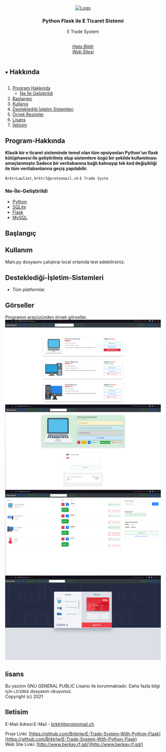 



<br />
<p align="center">
  <a href="https://github.com/Brktrlw/E-Trade-System-With-Python-Flask">
    <img src="/images/icon.ico" alt="Logo" width="140" height="140">
  </a>

  <h3 align="center">Python Flask ile E Ticaret Sistemi</h3>

  <p align="center">
    E Trade System
    <br />
    <br />
    <p align="center"><address>
      <div align="center">
    <a href="mailto:brktrl@protonmail.ch">Hata Bildir</a>
    <br>
    <a href="http://www.berkay.rf.gd/" target="_blank">Web Sitesi</a>
    </div>
    </address>
    </p>
  </p>
</p>



<details open="open">
  <summary><h2 style="display: inline-block">Hakkında</h2></summary>
  <ol>
    <li>
      <a href="#Program-Hakkında">Program Hakkında</a>
      <ul>
        <li><a href="#Ne-İle-Geliştirildi">Ne İle Geliştirildi</a></li>
      </ul>
    </li>
    <li>
      <a href="#Başlangıç">Başlangıç</a> 
    </li>
    <li><a href="#Kullanım">Kullanış</a></li>
    <li><a href="#Desteklediği-İşletim-Sistemleri">Desteklediği İşletim Sistemleri</a>
    <li><a href="#Görseller">Örnek Resimler</a>
    <li><a href="#lisans">Lisans</a></li>
    <li><a href="#Iletisim">İletişim</a></li>
  </ol>
</details>

## Program-Hakkında

**Klasik bir e ticaret sisteminde temel olan tüm opsiyonları Python'un flask kütüphanesi ile geliştirilmiş olup sistemlere özgü bir şekilde kullanılması amaçlanmıştır.Sadece bir veritabanına bağlı kalmayıp tek kod değişikliği ile tüm veritabanlarına geçiş yapılabilir.**


`BrktrLawliet`,
`brktrl@protonmail.ch`
`E Trade Syste`


### Ne-İle-Geliştirildi

* [Python](https://www.python.org)
* [SQLite](https://www.sqlite.org/index.html)
* [Flask](https://flask.palletsprojects.com/en/2.0.x/)
* [MySQL](https://www.mysql.com)

## Başlangıç

## Kullanım

Main.py dosyasını çalıştırıp local ortamda test edebilirsiniz.

## Desteklediği-İşletim-Sistemleri
* Tüm platformlar

## Görseller
Programın arayüzünden örnek görseller.
<br>
<img src="images/Untitled.png"></img><br>
<img src="images/Untitled2.png"></img><br>
<img src="images/Untitled3.png"></img><br>
<img src="images/Untitled4.png"></img><br>
## lisans
Bu yazılım GNU GENERAL PUBLIC Lisansı ile korunmaktadır. Daha fazla bilgi için `LICENSE` dosyasını okuyunuz.
<br>Copyright (c) 2021 


## Iletisim

E-Mail Adresi:E-Mail - brktrl@protonmail.ch

Proje Linki: [https://github.com/Brktrlw/E-Trade-System-With-Python-Flask](https://github.com/Brktrlw/E-Trade-System-With-Python-Flask)<br>
Web Site Linki: [http://www.berkay.rf.gd/](http://www.berkay.rf.gd/)





